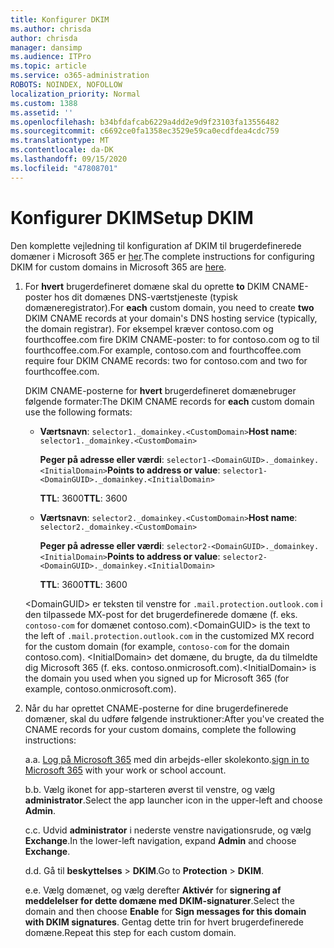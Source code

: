 ```yaml
---
title: Konfigurer DKIM
ms.author: chrisda
author: chrisda
manager: dansimp
ms.audience: ITPro
ms.topic: article
ms.service: o365-administration
ROBOTS: NOINDEX, NOFOLLOW
localization_priority: Normal
ms.custom: 1388
ms.assetid: ''
ms.openlocfilehash: b34bfdafcab6229a4dd2e9d9f23103fa13556482
ms.sourcegitcommit: c6692ce0fa1358ec3529e59ca0ecdfdea4cdc759
ms.translationtype: MT
ms.contentlocale: da-DK
ms.lasthandoff: 09/15/2020
ms.locfileid: "47808701"
---
```

# <a name="setup-dkim"></a><span data-ttu-id="f1d30-102">Konfigurer DKIM</span><span class="sxs-lookup"><span data-stu-id="f1d30-102">Setup DKIM</span></span>

<span data-ttu-id="f1d30-103">Den komplette vejledning til konfiguration af DKIM til brugerdefinerede domæner i Microsoft 365 er [her](https://docs.microsoft.com/microsoft-365/security/office-365-security/use-dkim-to-validate-outbound-email#steps-you-need-to-do-to-manually-set-up-dkim).</span><span class="sxs-lookup"><span data-stu-id="f1d30-103">The complete instructions for configuring DKIM for custom domains in Microsoft 365 are [here](https://docs.microsoft.com/microsoft-365/security/office-365-security/use-dkim-to-validate-outbound-email#steps-you-need-to-do-to-manually-set-up-dkim).</span></span>

1. <span data-ttu-id="f1d30-104">For **hvert** brugerdefineret domæne skal du oprette **to** DKIM CNAME-poster hos dit domænes DNS-værtstjeneste (typisk domæneregistrator).</span><span class="sxs-lookup"><span data-stu-id="f1d30-104">For **each** custom domain, you need to create **two** DKIM CNAME records at your domain's DNS hosting service (typically, the domain registrar).</span></span> <span data-ttu-id="f1d30-105">For eksempel kræver contoso.com og fourthcoffee.com fire DKIM CNAME-poster: to for contoso.com og to til fourthcoffee.com.</span><span class="sxs-lookup"><span data-stu-id="f1d30-105">For example, contoso.com and fourthcoffee.com require four DKIM CNAME records: two for contoso.com and two for fourthcoffee.com.</span></span>

   <span data-ttu-id="f1d30-106">DKIM CNAME-posterne for **hvert** brugerdefineret domænebruger følgende formater:</span><span class="sxs-lookup"><span data-stu-id="f1d30-106">The DKIM CNAME records for **each** custom domain use the following formats:</span></span>

   - <span data-ttu-id="f1d30-107">**Værtsnavn**: `selector1._domainkey.<CustomDomain>`</span><span class="sxs-lookup"><span data-stu-id="f1d30-107">**Host name**: `selector1._domainkey.<CustomDomain>`</span></span>

     <span data-ttu-id="f1d30-108">**Peger på adresse eller værdi**: `selector1-<DomainGUID>._domainkey.<InitialDomain>`</span><span class="sxs-lookup"><span data-stu-id="f1d30-108">**Points to address or value**: `selector1-<DomainGUID>._domainkey.<InitialDomain>`</span></span>

     <span data-ttu-id="f1d30-109">**TTL**: 3600</span><span class="sxs-lookup"><span data-stu-id="f1d30-109">**TTL**: 3600</span></span>

   - <span data-ttu-id="f1d30-110">**Værtsnavn**: `selector2._domainkey.<CustomDomain>`</span><span class="sxs-lookup"><span data-stu-id="f1d30-110">**Host name**: `selector2._domainkey.<CustomDomain>`</span></span>

     <span data-ttu-id="f1d30-111">**Peger på adresse eller værdi**: `selector2-<DomainGUID>._domainkey.<InitialDomain>`</span><span class="sxs-lookup"><span data-stu-id="f1d30-111">**Points to address or value**: `selector2-<DomainGUID>._domainkey.<InitialDomain>`</span></span>

     <span data-ttu-id="f1d30-112">**TTL**: 3600</span><span class="sxs-lookup"><span data-stu-id="f1d30-112">**TTL**: 3600</span></span>

   <span data-ttu-id="f1d30-113">\<DomainGUID\> er teksten til venstre for `.mail.protection.outlook.com` i den tilpassede MX-post for det brugerdefinerede domæne (f. eks. `contoso-com` for domænet contoso.com).</span><span class="sxs-lookup"><span data-stu-id="f1d30-113">\<DomainGUID\> is the text to the left of `.mail.protection.outlook.com` in the customized MX record for the custom domain (for example, `contoso-com` for the domain contoso.com).</span></span> <span data-ttu-id="f1d30-114">\<InitialDomain\> det domæne, du brugte, da du tilmeldte dig Microsoft 365 (f. eks. contoso.onmicrosoft.com).</span><span class="sxs-lookup"><span data-stu-id="f1d30-114">\<InitialDomain\> is the domain you used when you signed up for Microsoft 365 (for example, contoso.onmicrosoft.com).</span></span>

2. <span data-ttu-id="f1d30-115">Når du har oprettet CNAME-posterne for dine brugerdefinerede domæner, skal du udføre følgende instruktioner:</span><span class="sxs-lookup"><span data-stu-id="f1d30-115">After you've created the CNAME records for your custom domains, complete the following instructions:</span></span>

   <span data-ttu-id="f1d30-116">a.</span><span class="sxs-lookup"><span data-stu-id="f1d30-116">a.</span></span> <span data-ttu-id="f1d30-117">[Log på Microsoft 365](https://support.office.microsoft.com/article/e9eb7d51-5430-4929-91ab-6157c5a050b4) med din arbejds-eller skolekonto.</span><span class="sxs-lookup"><span data-stu-id="f1d30-117">[sign in to Microsoft 365](https://support.office.microsoft.com/article/e9eb7d51-5430-4929-91ab-6157c5a050b4) with your work or school account.</span></span>

   <span data-ttu-id="f1d30-118">b.</span><span class="sxs-lookup"><span data-stu-id="f1d30-118">b.</span></span> <span data-ttu-id="f1d30-119">Vælg ikonet for app-starteren øverst til venstre, og vælg **administrator**.</span><span class="sxs-lookup"><span data-stu-id="f1d30-119">Select the app launcher icon in the upper-left and choose **Admin**.</span></span>

   <span data-ttu-id="f1d30-120">c.</span><span class="sxs-lookup"><span data-stu-id="f1d30-120">c.</span></span> <span data-ttu-id="f1d30-121">Udvid **administrator** i nederste venstre navigationsrude, og vælg **Exchange**.</span><span class="sxs-lookup"><span data-stu-id="f1d30-121">In the lower-left navigation, expand **Admin** and choose **Exchange**.</span></span>

   <span data-ttu-id="f1d30-122">d.</span><span class="sxs-lookup"><span data-stu-id="f1d30-122">d.</span></span> <span data-ttu-id="f1d30-123">Gå til **beskyttelses**  >  **DKIM**.</span><span class="sxs-lookup"><span data-stu-id="f1d30-123">Go to **Protection** > **DKIM**.</span></span>

   <span data-ttu-id="f1d30-124">e.</span><span class="sxs-lookup"><span data-stu-id="f1d30-124">e.</span></span> <span data-ttu-id="f1d30-125">Vælg domænet, og vælg derefter **Aktivér** for **signering af meddelelser for dette domæne med DKIM-signaturer**.</span><span class="sxs-lookup"><span data-stu-id="f1d30-125">Select the domain and then choose **Enable** for **Sign messages for this domain with DKIM signatures**.</span></span> <span data-ttu-id="f1d30-126">Gentag dette trin for hvert brugerdefinerede domæne.</span><span class="sxs-lookup"><span data-stu-id="f1d30-126">Repeat this step for each custom domain.</span></span>
